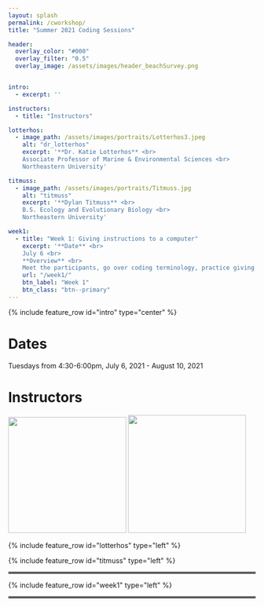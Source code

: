 ```yaml
---
layout: splash
permalink: /cworkshop/
title: "Summer 2021 Coding Sessions"

header:
  overlay_color: "#000"
  overlay_filter: "0.5"
  overlay_image: /assets/images/header_beachSurvey.png


intro: 
  - excerpt: ''

instructors:
  - title: "Instructors"

lotterhos:
  - image_path: /assets/images/portraits/Lotterhos3.jpeg
    alt: "dr_lotterhos"
    excerpt: '**Dr. Katie Lotterhos** <br>
    Associate Professor of Marine & Environmental Sciences <br>
    Northeastern University'

titmuss:
  - image_path: /assets/images/portraits/Titmuss.jpg
    alt: "titmuss"
    excerpt: '**Dylan Titmuss** <br>
    B.S. Ecology and Evolutionary Biology <br>
    Northeastern University'

week1:
  - title: "Week 1: Giving instructions to a computer"
    excerpt: '**Date** <br>
    July 6 <br>
    **Overview** <br>
    Meet the participants, go over coding terminology, practice giving explicit instructions, and try paired coding.'
    url: "/week1/"
    btn_label: "Week 1"
    btn_class: "btn--primary"
---
```


{% include feature_row id="intro" type="center" %}

# Dates
Tuesdays from 4:30-6:00pm, July 6, 2021 - August 10, 2021

# Instructors
<img src="https://raw.github.com/DrK-Lo/EvolutionWorkshop/assets/images/portraits/Lotterhos3.jpeg" width=240 height=236>

<img src="https://raw.github.com/DrK-Lo/EvolutionWorkshop/assets/images/portraits/Titmuss.jpg" width=240 height=240>

{% include feature_row id="lotterhos" type="left" %}

{% include feature_row id="titmuss" type="left" %}

<hr style="border:2px solid gray">

{% include feature_row id="week1" type="left" %}

<hr style="border:2px solid gray">

